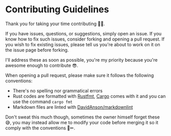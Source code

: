 # Contributing Guidelines

Thank you for taking your time contributing 🎉🙏.

If you have issues, questions, or suggestions, simply open an issue. If you know how to fix such issues, consider forking and opening a pull request. If you wish to fix existing issues, please tell us you're about to work on it on the issue page before forking.

I'll address these as soon as possible, you're my priority because you're awesome enough to contribute 😎.

When opening a pull request, please make sure it follows the following conventions:

- There's no spelling nor grammatical errors
- Rust codes are formatted with [Rustfmt], [Cargo] comes with it and you can use the command `cargo fmt`
- Markdown files are linted with [DavidAnson/markdownlint]

[Rustfmt]: https://github.com/rust-lang/rustfmt
[Cargo]: https://github.com/rust-lang/cargo
[DavidAnson/markdownlint]: https://github.com/DavidAnson/markdownlint

Don't sweat this much though, sometimes the owner himself forget these 😅, you may instead allow me to modify your code before merging it so it comply with the conventions 🧐✏.
